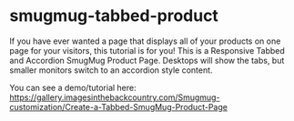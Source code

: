 # smugmug-tabbed-product
If you have ever wanted a page that displays all of your products on one page for your visitors, this tutorial is for you! This is a Responsive Tabbed and Accordion SmugMug Product Page. Desktops will show the tabs, but smaller monitors switch to an accordion style content.

You can see a demo/tutorial here: https://gallery.imagesinthebackcountry.com/Smugmug-customization/Create-a-Tabbed-SmugMug-Product-Page
